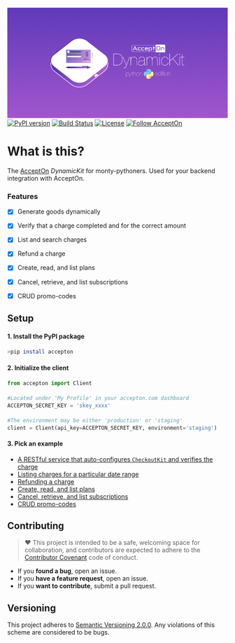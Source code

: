 ![AcceptOn DynamicKit Python Edition](./docs/images/banner.png)
[![PyPI version](https://badge.fury.io/py/accepton.svg)](https://badge.fury.io/py/accepton)
[![Build Status](https://circleci.com/gh/accepton/accepton-python.svg?style=shield&circle-token=9a4878f9e5d7eb8ff1cbcfb863641772aa7e9005)](https://circleci.com/gh/accepton/accepton-python)
[![License](http://img.shields.io/badge/license-MIT-green.svg?style=flat)](https://github.com/accepton/accepton-python/blob/master/LICENSE)
[![Follow AcceptOn](https://img.shields.io/twitter/follow/acceptonhq.svg?style=social)](https://twitter.com/AcceptOnHQ)


# What is this?
The [AcceptOn](https://accepton.com) *DynamicKit* for monty-pythoners.  Used for your backend integration with AcceptOn.

### Features
  - [x] Generate goods dynamically
  - [x] Verify that a charge completed and for the correct amount
  - [x] List and search charges
  - [x] Refund a charge
  - [x] Create, read, and list plans
  - [x] Cancel, retrieve, and list subscriptions
  - [x] CRUD promo-codes


## Setup

#### 1. Install the PyPI package
```sh
>pip install accepton
```

#### 2. Initialize the client
```python
from accepton import Client

#Located under 'My Profile' in your accepton.com dashboard
ACCEPTON_SECRET_KEY = 'skey_xxxx'

#The environment may be either 'production' or 'staging'
client = Client(api_key=ACCEPTON_SECRET_KEY, environment='staging')
```

#### 3. Pick an example

 - [A RESTful service that auto-configures `CheckoutKit` and verifies the charge](./docs/RESTful_example.md)
 - [Listing charges for a particular date range](./docs/listing_charges.md)
 - [Refunding a charge](./docs/refund_charge.md)
 - [Create, read, and list plans](./docs/plans.md)
 - [Cancel, retrieve, and list subscriptions](./docs/subscriptions.md)
 - [CRUD promo-codes](./docs/promo.md)

## Contributing
> ♥ This project is intended to be a safe, welcoming space for collaboration, and contributors are expected to adhere to the [Contributor Covenant](http://contributor-covenant.org) code of conduct.

- If you **found a bug**, open an issue.
- If you **have a feature request**, open an issue.
- If you **want to contribute**, submit a pull request.

## Versioning
This project adheres to [Semantic Versioning 2.0.0](http://semver.org/spec/v2.0.0.html). Any violations of this scheme are considered to be bugs.
